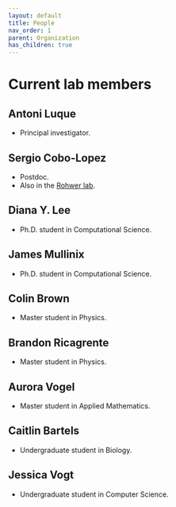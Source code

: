 ```yaml
---
layout: default
title: People
nav_order: 1
parent: Organization
has_children: true
---
```


# Current lab members

## Antoni Luque 
+ Principal investigator.

## Sergio Cobo-Lopez
+ Postdoc.
+ Also in the [Rohwer lab](https://coralandphage.org).

## Diana Y. Lee
+ Ph.D. student in Computational Science.

## James Mullinix
+ Ph.D. student in Computational Science.

## Colin Brown
+ Master student in Physics.

## Brandon Ricagrente
+ Master student in Physics.

## Aurora Vogel
+ Master student in Applied Mathematics.

## Caitlin Bartels
+ Undergraduate student in Biology.

## Jessica Vogt
+ Undergraduate student in Computer Science.
